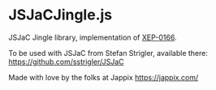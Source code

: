 JSJaCJingle.js
==============

JSJaC Jingle library, implementation of [XEP-0166](http://xmpp.org/extensions/xep-0166.html).

To be used with JSJaC from Stefan Strigler, available there: https://github.com/sstrigler/JSJaC

Made with love by the folks at Jappix https://jappix.com/
